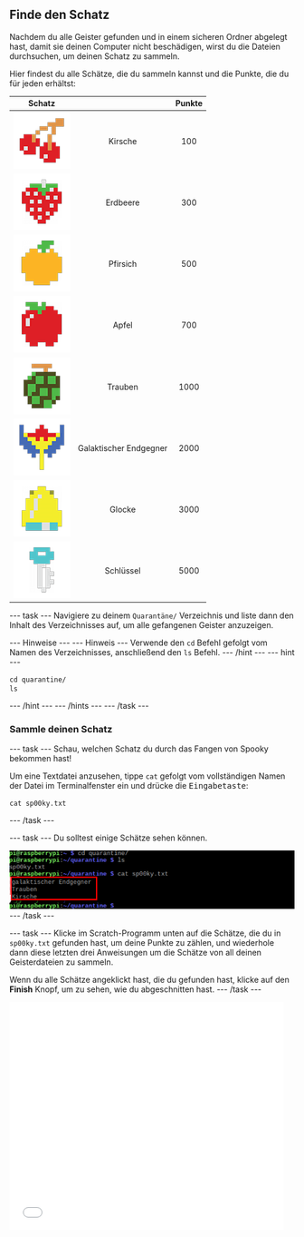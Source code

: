 ## Finde den Schatz

Nachdem du alle Geister gefunden und in einem sicheren Ordner abgelegt hast, damit sie deinen Computer nicht beschädigen, wirst du die Dateien durchsuchen, um deinen Schatz zu sammeln.

Hier findest du alle Schätze, die du sammeln kannst und die Punkte, die du für jeden erhältst:

|                       Schatz                        |                        | Punkte |
|:---------------------------------------------------:|:----------------------:|:------:|
|         ![Kirsche](images/fruitcherry.png)          |        Kirsche         |  100   |
|       ![Erdbeere](images/fruitstrawberry.png)       |        Erdbeere        |  300   |
|         ![Pfirsich](images/fruitpeach.png)          |        Pfirsich        |  500   |
|           ![Apfel](images/fruitapple.png)           |         Apfel          |  700   |
|         ![Trauben](images/fruitgrapes.png)          |        Trauben         |  1000  |
| ![Galaktischer Endgegner](images/fruitgalaxian.png) | Galaktischer Endgegner |  2000  |
|           ![Glocke](images/fruitbell.png)           |         Glocke         |  3000  |
|          ![Schlüssel](images/fruitkey.png)          |       Schlüssel        |  5000  |


\--- task \--- Navigiere zu deinem `Quarantäne/` Verzeichnis und liste dann den Inhalt des Verzeichnisses auf, um alle gefangenen Geister anzuzeigen.

\--- Hinweise \--- \--- Hinweis \--- Verwende den `cd` Befehl gefolgt vom Namen des Verzeichnisses, anschließend den `ls` Befehl. \--- /hint \--- \--- hint \---

    cd quarantine/
    ls
    

\--- /hint \--- \--- /hints \--- \--- /task \---

### Sammle deinen Schatz

\--- task \--- Schau, welchen Schatz du durch das Fangen von Spooky bekommen hast!

Um eine Textdatei anzusehen, tippe `cat` gefolgt vom vollständigen Namen der Datei im Terminalfenster ein und drücke die <kbd>Eingabetaste</kbd>:

    cat sp00ky.txt
    

\--- /task \---

\--- task \--- Du solltest einige Schätze sehen können.

![Finde den Schatz](images/findtreasure.png) \--- /task \---

\--- task \--- Klicke im Scratch-Programm unten auf die Schätze, die du in `sp00ky.txt` gefunden hast, um deine Punkte zu zählen, und wiederhole dann diese letzten drei Anweisungen um die Schätze von all deinen Geisterdateien zu sammeln.

Wenn du alle Schätze angeklickt hast, die du gefunden hast, klicke auf den **Finish** Knopf, um zu sehen, wie du abgeschnitten hast. \--- /task \---

<div class="scratch-preview">
<iframe allowtransparency="true" width="485" height="402" src="//scratch.mit.edu/projects/embed/226468273/?autostart=false" frameborder="0" allowfullscreen mark="crwd-mark"></iframe>
</div>
